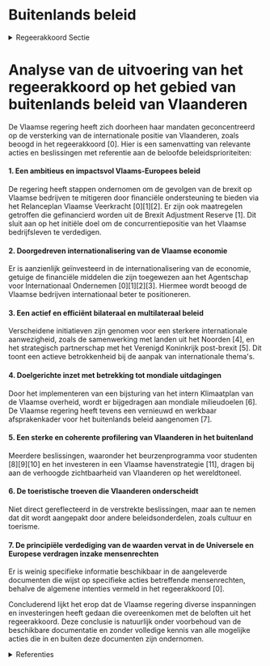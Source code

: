 # Buitenlands beleid

<details>
        <summary>Regeerakkoord Sectie </summary>
        <p>4.1 Buitenlands beleid Als 15e exporteur wereldwijd en logistieke draai-schijf van West-Europa, met 166 verschillende nationaliteiten en met zetels van internationale organisaties zoals de Europese Unie en de NAVO ís Vlaanderen bij uitstek internationaal. Internationale verdragen, EU-regelgeving, geopoli-tieke spanningen, handelsoorlogen, klimaatveran-dering, bedreigde mensenrechten en andere internationale uitdagingen hebben een directe en grote impact op de Vlaamse welvaart. Vlaanderen functioneert binnen de internationale rechtsorde en moet die waar mogelijk actief en positief beïnvloeden. Als Vlaanderen haar recht-matige belangen wil beschermen en bevorderen, dan moet zij plaats durven nemen in de ‘cockpit’ als er belangrijke beslissingen op internationaal vlak worden genomen. Samenwerking, onder meer met strategische internationale partners, is in deze essentieel om de Vlaamse doelstellingen te halen. De Vlaamse regering zal dan ook voluit investeren in een ambitieus, impactsvol en coherent interna-tionaal Vlaams beleid. Om de belangen, de welvaart en het welzijn van de Vlaamse burgers te behartigen. En om de slagkracht en de concurren-tiepositie van het Vlaams bedrijfsleven te verde-digen. Het Vlaams internationaal beleid is dan ook het logische en levensnoodzakelijke verleng-stuk van het eigen Vlaams beleid. De Vlaamse regering zet daarom in op: 1 Een ambitieus en impactsvol Vlaams-Europees beleid dat bijdraagt aan een slagkrachtige en gedragen Europese Unie die haar burgers en bedrijven ondersteunt 2 Een doorgedreven internationalisering van de Vlaamse economie 3 Een actief en efficiënt bilateraal en multilateraal beleid 4 Een doelgerichte inzet met betrekking tot de mondiale uitdagingen 5 Een sterke en coherente profilering van Vlaanderen in het buitenland 6 De toeristische troeven die Vlaanderen onderscheid 7 De principiële verdediging van de waarden vervat in de Universele en Europese verdragen inzake mensenrechten, waarbij het Vlaams Parlement actief wordt betrokken </p>
        </details> 

# Analyse van de uitvoering van het regeerakkoord op het gebied van buitenlands beleid van Vlaanderen

De Vlaamse regering heeft zich doorheen haar mandaten geconcentreerd op de versterking van de internationale positie van Vlaanderen, zoals beoogd in het regeerakkoord \[0\]. Hier is een samenvatting van relevante acties en beslissingen met referentie aan de beloofde beleidsprioriteiten:

#### 1. Een ambitieus en impactsvol Vlaams-Europees beleid
De regering heeft stappen ondernomen om de gevolgen van de brexit op Vlaamse bedrijven te mitigeren door financiële ondersteuning te bieden via het Relanceplan Vlaamse Veerkracht \[0\]\[1\]\[2\]. Er zijn ook maatregelen getroffen die gefinancierd worden uit de Brexit Adjustment Reserve \[1\]. Dit sluit aan op het initiële doel om de concurren­tiepositie van het Vlaamse bedrijfsleven te verdedigen.

#### 2. Doorgedreven internationalisering van de Vlaamse economie
Er is aanzienlijk geïnvesteerd in de internationalisering van de economie, getuige de financiële middelen die zijn toegewezen aan het Agentschap voor Internationaal Ondernemen \[0\]\[1\]\[2\]\[3\]. Hiermee wordt beoogd de Vlaamse bedrijven internationaal beter te positioneren.

#### 3. Een actief en efficiënt bilateraal en multilateraal beleid
Verscheidene initiatieven zijn genomen voor een sterkere internationale aanwezigheid, zoals de samenwerking met landen uit het Noorden \[4\], en het strategisch partnerschap met het Verenigd Koninkrijk post-brexit \[5\]. Dit toont een actieve betrokkenheid bij de aanpak van internationale thema's.

#### 4. Doelgerichte inzet met betrekking tot mondiale uitdagingen
Door het implementeren van een bijsturing van het intern Klimaatplan van de Vlaamse overheid, wordt er bijgedragen aan mondiale milieudoelen \[6\]. De Vlaamse regering heeft tevens een vernieuwd en werkbaar afsprakenkader voor het buitenlands beleid aangenomen \[7\].

#### 5. Een sterke en coherente profilering van Vlaanderen in het buitenland
Meerdere beslissingen, waaronder het beurzenprogramma voor studenten \[8\]\[9\]\[10\] en het investeren in een Vlaamse havenstrategie \[11\], dragen bij aan de verhoogde zichtbaarheid van Vlaanderen op het wereldtoneel.

#### 6. De toeristische troeven die Vlaanderen onderscheidt
Niet direct gereflecteerd in de verstrekte beslissingen, maar aan te nemen dat dit wordt aangepakt door andere beleidsonderdelen, zoals cultuur en toerisme.

#### 7. De principiële verdediging van de waarden vervat in de Universele en Europese verdragen inzake mensenrechten
Er is weinig specifieke informatie beschikbaar in de aangeleverde documenten die wijst op specifieke acties betreffende mensenrechten, behalve de algemene intenties vermeld in het regeerakkoord \[0\].

Concluderend lijkt het erop dat de Vlaamse regering diverse inspanningen en investeringen heeft gedaan die overeenkomen met de beloften uit het regeerakkoord. Deze conclusie is natuurlijk onder voorbehoud van de beschikbare documentatie en zonder volledige kennis van alle mogelijke acties die in en buiten deze documenten zijn ondernomen.

<details>
        <summary> Referenties</summary>
        
**[\[0\]](https://beslissingenvlaamseregering.vlaanderen.be/?search=Maatregelen%20internationaal%20ondernemen%20voor%20de%20door%20de%20brexit%20ge%C3%AFmpacteerde%20bedrijven%20in%20het%20kader%20van%20het%20Relanceplan%20Vlaamse%20Veerkracht%3A%2030%20miljoen%20euro%20voor%20FIT&dateOption=select&startDate=2020-12-18T09%3A00%3A00Z&endDate=2020-12-18T09%3A00%3A00Z)** : **(2020-12-18)** Maatregelen internationaal ondernemen voor de door de brexit geïmpacteerde bedrijven in het kader van het Relanceplan Vlaamse Veerkracht: 30 miljoen euro voor FIT 

**[\[1\]](https://beslissingenvlaamseregering.vlaanderen.be/?search=Plan%20Vlaamse%20Veerkracht%3A%20Maatregelen%20met%20betrekking%20tot%20het%20internationaal%20ondernemen%20ten%20behoeve%20van%20de%20door%20de%20Brexit%20ge%C3%AFmpacteerde%20bedrijven&dateOption=select&startDate=2022-03-18T09%3A00%3A00Z&endDate=2022-03-18T09%3A00%3A00Z)** : **(2022-03-18)** Plan Vlaamse Veerkracht: Maatregelen met betrekking tot het internationaal ondernemen ten behoeve van de door de Brexit geïmpacteerde bedrijven 

**[\[2\]](https://beslissingenvlaamseregering.vlaanderen.be/?search=%28Steun%29maatregelen%20voor%20door%20Brexit%20ge%C3%AFmpacteerde%20bedrijven&dateOption=select&startDate=2020-12-18T09%3A00%3A00Z&endDate=2020-12-18T09%3A00%3A00Z)** : **(2020-12-18)** (Steun)maatregelen voor door Brexit geïmpacteerde bedrijven 

**[\[3\]](https://beslissingenvlaamseregering.vlaanderen.be/?search=FIT%20Corona%20Exit-plan%3A%20extra%20subsidies%20voor%20Bijzondere%20Exportsteun%20en%20voor%20Starterspakketten%20Internationalisering&dateOption=select&startDate=2020-07-17T08%3A00%3A00Z&endDate=2020-07-17T08%3A00%3A00Z)** : **(2020-07-17)** FIT Corona Exit-plan: extra subsidies voor Bijzondere Exportsteun en voor Starterspakketten Internationalisering 

**[\[4\]](https://beslissingenvlaamseregering.vlaanderen.be/?search=Visienota%20%27Vlaanderen%20en%20het%20Noorden%27&dateOption=select&startDate=2021-03-19T09%3A00%3A00Z&endDate=2021-03-19T09%3A00%3A00Z)** : **(2021-03-19)** Visienota 'Vlaanderen en het Noorden' 

**[\[5\]](https://beslissingenvlaamseregering.vlaanderen.be/?search=Visienota%20%27Vlaanderen%20en%20het%20Verenigd%20Koninkrijk%27&dateOption=select&startDate=2022-05-06T08%3A00%3A00Z&endDate=2022-05-06T08%3A00%3A00Z)** : **(2022-05-06)** Visienota 'Vlaanderen en het Verenigd Koninkrijk' 

**[\[6\]](https://beslissingenvlaamseregering.vlaanderen.be/?search=Bijsturing%20intern%20Klimaatplan%20Vlaamse%20overheid&dateOption=select&startDate=2022-07-15T08%3A00%3A00Z&endDate=2022-07-15T08%3A00%3A00Z)** : **(2022-07-15)** Bijsturing intern Klimaatplan Vlaamse overheid 

**[\[7\]](https://beslissingenvlaamseregering.vlaanderen.be/?search=Vernieuwd%20en%20werkbaar%20afsprakenkader%20voor%20het%20buitenlands%20beleid&dateOption=select&startDate=2022-05-20T08%3A00%3A00Z&endDate=2022-05-20T08%3A00%3A00Z)** : **(2022-05-20)** Vernieuwd en werkbaar afsprakenkader voor het buitenlands beleid 

**[\[8\]](https://beslissingenvlaamseregering.vlaanderen.be/?search=Visienota%20%27Internationaal%20beurzenprogramma%27&dateOption=select&startDate=2021-07-09T08%3A00%3A00Z&endDate=2021-07-09T08%3A00%3A00Z)** : **(2021-07-09)** Visienota 'Internationaal beurzenprogramma' 

**[\[9\]](https://beslissingenvlaamseregering.vlaanderen.be/?search=Internationale%20beurzenprogramma%20voor%20topstudenten&dateOption=select&startDate=2021-12-17T09%3A00%3A00Z&endDate=2021-12-17T09%3A00%3A00Z)** : **(2021-12-17)** Internationale beurzenprogramma voor topstudenten 

**[\[10\]](https://beslissingenvlaamseregering.vlaanderen.be/?search=Internationale%20beurzenprogramma%20voor%20topstudenten&dateOption=select&startDate=2022-01-28T09%3A00%3A00Z&endDate=2022-01-28T09%3A00%3A00Z)** : **(2022-01-28)** Internationale beurzenprogramma voor topstudenten 

**[\[11\]](https://beslissingenvlaamseregering.vlaanderen.be/?search=Vlaamse%20havenstrategie&dateOption=select&startDate=2021-12-17T09%3A00%3A00Z&endDate=2021-12-17T09%3A00%3A00Z)** : **(2021-12-17)** Vlaamse havenstrategie 
        </details> 

